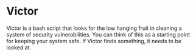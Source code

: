 # Victor

Victor is a bash script that looks for the low hanging fruit in cleaning a system of security vulnerabilities.
You can think of this as a starting point for keeping your system safe.
If Victor finds something, it needs to be looked at.
